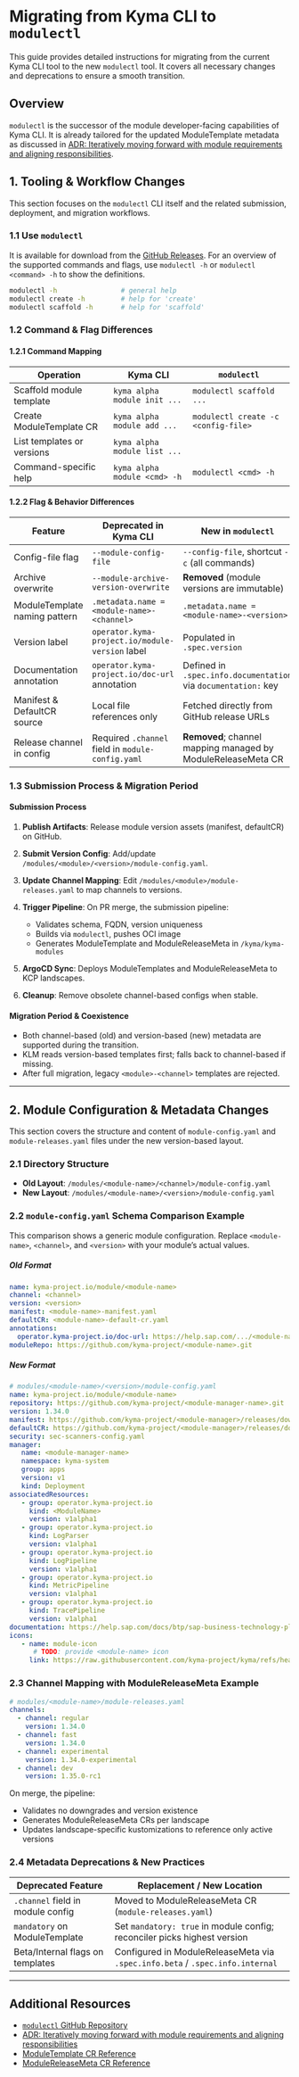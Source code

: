 # Migrating from Kyma CLI to `modulectl`

This guide provides detailed instructions for migrating from the current Kyma CLI tool to the new `modulectl` tool.
It covers all necessary changes and deprecations to ensure a smooth transition.

## Overview

`modulectl` is the successor of the module developer-facing capabilities of Kyma CLI.
It is already tailored for the updated ModuleTemplate metadata as discussed in [ADR: Iteratively moving forward with module requirements and aligning responsibilities](https://github.com/kyma-project/lifecycle-manager/issues/1681).

## 1. Tooling & Workflow Changes

This section focuses on the `modulectl` CLI itself and the related submission, deployment, and migration workflows.

### 1.1 Use `modulectl`
It is available for download from the [GitHub Releases](https://github.com/kyma-project/modulectl/releases).
For an overview of the supported commands and flags, use `modulectl -h` or `modulectl <command> -h` to show the definitions.

```bash
modulectl -h                # general help
modulectl create -h         # help for 'create'
modulectl scaffold -h       # help for 'scaffold'
```

### 1.2 Command & Flag Differences

#### 1.2.1 Command Mapping

| Operation                  | Kyma CLI                     | `modulectl`                      |
| -------------------------- |------------------------------|----------------------------------|
| Scaffold module template   | `kyma alpha module init ...` | `modulectl scaffold ...`         |
| Create ModuleTemplate CR   | `kyma alpha module add ...`  | `modulectl create -c <config-file>` |
| List templates or versions | `kyma alpha module list ...` |                                  |
| Command-specific help      | `kyma alpha module <cmd> -h` | `modulectl <cmd> -h`             |

#### 1.2.2 Flag & Behavior Differences

| Feature                       | Deprecated in Kyma CLI                            | New in `modulectl`                                             |
| ----------------------------- | ------------------------------------------------- | -------------------------------------------------------------- |
| Config-file flag              | `--module-config-file`                            | `--config-file`, shortcut `-c` (all commands)                  |
| Archive overwrite             | `--module-archive-version-overwrite`              | **Removed** (module versions are immutable)                    |
| ModuleTemplate naming pattern | `.metadata.name = <module-name>-<channel>`        | `.metadata.name = <module-name>-<version>`                     |
| Version label                 | `operator.kyma-project.io/module-version` label   | Populated in `.spec.version`                                   |
| Documentation annotation      | `operator.kyma-project.io/doc-url` annotation     | Defined in `.spec.info.documentation` via `documentation:` key |
| Manifest & DefaultCR source   | Local file references only                        | Fetched directly from GitHub release URLs                      |
| Release channel in config     | Required `.channel` field in `module-config.yaml` | **Removed**; channel mapping managed by ModuleReleaseMeta CR   |

### 1.3 Submission Process & Migration Period

#### Submission Process

1. **Publish Artifacts**: Release module version assets (manifest, defaultCR) on GitHub.
2. **Submit Version Config**: Add/update `/modules/<module>/<version>/module-config.yaml`.
3. **Update Channel Mapping**: Edit `/modules/<module>/module-releases.yaml` to map channels to versions.
4. **Trigger Pipeline**: On PR merge, the submission pipeline:

   * Validates schema, FQDN, version uniqueness
   * Builds via `modulectl`, pushes OCI image
   * Generates ModuleTemplate and ModuleReleaseMeta in `/kyma/kyma-modules`
5. **ArgoCD Sync**: Deploys ModuleTemplates and ModuleReleaseMeta to KCP landscapes.
6. **Cleanup**: Remove obsolete channel-based configs when stable.

#### Migration Period & Coexistence

* Both channel-based (old) and version-based (new) metadata are supported during the transition.
* KLM reads version-based templates first; falls back to channel-based if missing.
* After full migration, legacy `<module>-<channel>` templates are rejected.

---
## 2. Module Configuration & Metadata Changes

This section covers the structure and content of `module-config.yaml` and `module-releases.yaml` files under the new version-based layout.

### 2.1 Directory Structure

* **Old Layout**: `/modules/<module-name>/<channel>/module-config.yaml`
* **New Layout**: `/modules/<module-name>/<version>/module-config.yaml`

### 2.2 `module-config.yaml` Schema Comparison Example

This comparison shows a generic module configuration. Replace `<module-name>`, `<channel>`, and `<version>` with your module’s actual values.

##### Old Format

```yaml
name: kyma-project.io/module/<module-name>
channel: <channel>
version: <version>
manifest: <module-name>-manifest.yaml
defaultCR: <module-name>-default-cr.yaml
annotations:
  operator.kyma-project.io/doc-url: https://help.sap.com/.../<module-name>-module
moduleRepo: https://github.com/kyma-project/<module-name>.git
```

##### New Format

```yaml
# modules/<module-name>/<version>/module-config.yaml
name: kyma-project.io/module/<module-name>
repository: https://github.com/kyma-project/<module-manager-name>.git
version: 1.34.0
manifest: https://github.com/kyma-project/<module-manager>/releases/download/1.34.0/<module-manager-name>.yaml
defaultCR: https://github.com/kyma-project/<module-manager>/releases/download/1.34.0/<module-name-default-cr>.yaml
security: sec-scanners-config.yaml
manager:
   name: <module-manager-name>
   namespace: kyma-system
   group: apps
   version: v1
   kind: Deployment
associatedResources:
   - group: operator.kyma-project.io
     kind: <ModuleName>
     version: v1alpha1
   - group: operator.kyma-project.io
     kind: LogParser
     version: v1alpha1
   - group: operator.kyma-project.io
     kind: LogPipeline
     version: v1alpha1
   - group: operator.kyma-project.io
     kind: MetricPipeline
     version: v1alpha1
   - group: operator.kyma-project.io
     kind: TracePipeline
     version: v1alpha1
documentation: https://help.sap.com/docs/btp/sap-business-technology-platform/<kyma-module-name>
icons:
   - name: module-icon
      # TODO: provide <module-name> icon
     link: https://raw.githubusercontent.com/kyma-project/kyma/refs/heads/main/docs/assets/logo_icon.svg
```

### 2.3 Channel Mapping with ModuleReleaseMeta Example

```yaml
# modules/<module-name>/module-releases.yaml
channels:
  - channel: regular
    version: 1.34.0
  - channel: fast
    version: 1.34.0
  - channel: experimental
    version: 1.34.0-experimental
  - channel: dev
    version: 1.35.0-rc1
```

On merge, the pipeline:

* Validates no downgrades and version existence
* Generates ModuleReleaseMeta CRs per landscape
* Updates landscape-specific kustomizations to reference only active versions

### 2.4 Metadata Deprecations & New Practices

| Deprecated Feature                | Replacement / New Location                                                    |
| --------------------------------- | ----------------------------------------------------------------------------- |
| `.channel` field in module config | Moved to ModuleReleaseMeta CR (`module-releases.yaml`)                        |
| `mandatory` on ModuleTemplate     | Set `mandatory: true` in module config; reconciler picks highest version      |
| Beta/Internal flags on templates  | Configured in ModuleReleaseMeta via `.spec.info.beta` / `.spec.info.internal` |

---

## Additional Resources

- [`modulectl` GitHub Repository](https://github.com/kyma-project/modulectl)
- [ADR: Iteratively moving forward with module requirements and aligning responsibilities](https://github.com/kyma-project/lifecycle-manager/issues/1681)
- [ModuleTemplate CR Reference](https://github.com/kyma-project/lifecycle-manager/blob/main/docs/contributor/resources/03-moduletemplate.md)
- [ModuleReleaseMeta CR Reference](https://github.com/kyma-project/lifecycle-manager/blob/main/docs/contributor/resources/05-modulereleasemeta.md)
